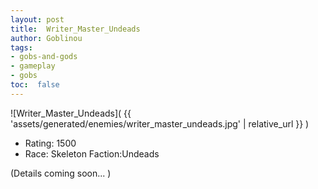 ```yaml
---
layout: post
title:  Writer_Master_Undeads
author: Goblinou
tags:
- gobs-and-gods
- gameplay
- gobs
toc:  false
---
```


![Writer_Master_Undeads]( {{ 'assets/generated/enemies/writer_master_undeads.jpg' | relative_url }} )
- Rating: 1500
- Race: Skeleton  Faction:Undeads

(Details coming soon... )